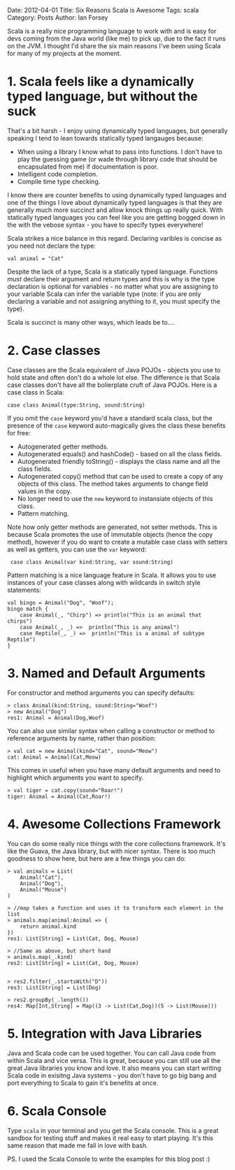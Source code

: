Date: 2012-04-01
Title: Six Reasons Scala is Awesome
Tags: scala
Category: Posts
Author: Ian Forsey

Scala is a really nice programming language to work with and is easy for devs coming from the Java world (like me) to pick up, due to the fact it runs on the JVM. I thought I'd share the six main reasons I've been using Scala for many of my projects at the moment.

# 1. Scala feels like a dynamically typed language, but without the suck

That's a bit harsh - I enjoy using dynamically typed languages, but generally speaking I tend to lean towards statically typed langauges because:

 * When using a library I know what to pass into functions. I don't have to play the guessing game (or wade through library code that should be encapsulated from me) if documentation is poor.
 * Intelligent code completion.
 * Compile time type checking.

I know there are counter benefits to using dynamically typed languages and one of the things I love about dynamically typed languages is that they are generally much more succinct and allow knock things up really quick. With statically typed languages you can feel like you are getting bogged down in the with the vebose syntax - you have to specify types everywhere!

Scala strikes a nice balance in this regard. Declaring varibles is concise as you need not declare the type:

    val animal = "Cat"
    
Despite the lack of a type, Scala is a statically typed language. Functions _must_ declare their argument and return types and this is why is the type declaration is optional for variables - no matter what you are assigning to your variable Scala can infer the variable type (note: if you are only declaring a variable and not assigning anything to it, you must specify the type).

Scala is succinct is many other ways, which leads be to....

# 2. Case classes

Case classes are the Scala equivalent of Java POJOs - objects you use to hold state and often don't do a whole lot else. The difference is that Scala case classes don't have all the bolierplate cruft of Java POJOs. Here is a case class in Scala:

    case class Animal(type:String, sound:String)

If you omit the `case` keyword you'd have a standard scala class, but the presence of the `case` keyword auto-magically gives the class these benefits for free:

 * Autogenerated getter methods.
 * Autogenerated equals() and hashCode() - based on all the class fields.
 * Autogenerated friendly toString() - displays the class name and all the class fields.
 * Autogenerated copy() method that can be used to create a copy of any objects of this class. The method takes arguments to change field values in the copy.
 * No longer need to use the `new` keyword to instansiate objects of this class.
 * Pattern matching.

Note how only getter methods are generated, not setter methods. This is because Scala promotes the use of immutable objects (hence the copy method), however if you do want to create a mutable case class with setters as well as getters, you can use the `var` keyword:

     case class Animal(var kind:String, var sound:String)

Pattern matching is a nice language feature in Scala. It allows you to use instances of your case classes along with wildcards in switch style statements:

    val bingo = Animal("Dog", "Woof");
    bingo match {
        case Animal(_, "Chirp") => println("This is an animal that chirps")
        case Animal(_, _) =>  println("This is any animal")
        case Reptile(_, _) =>  println("This is a animal of subtype Reptile")
    }

# 3. Named and Default Arguments

For constructor and method arguments you can specify defaults:

    > class Animal(kind:String, sound:String="Woof")
    > new Animal("Dog")
    res1: Animal = Animal(Dog,Woof)

You can also use similar syntax when calling a constructor or method to reference arguments by name, rather than position:

    > val cat = new Animal(kind="Cat", sound="Meow")
    cat: Animal = Animal(Cat,Meow)


This comes in useful when you have many default arguments and need to highlight which arguments you want to specify.

    > val tiger = cat.copy(sound="Roar!")
    tiger: Animal = Animal(Cat,Roar!)

# 4. Awesome Collections Framework

You can do some really nice things with the core collections framework. It's like the Guava, the Java library, but with nicer syntax. There is too much goodness to show here, but here are a few things you can do:

    > val animals = List(
        Animal("Cat"),
        Animal("Dog"),
        Animal("Mouse")
    )

    > //map takes a function and uses it to transform each element in the list
    > animals.map(animal:Animal => {
        return animal.kind
    })
    res1: List[String] = List(Cat, Dog, Mouse)

    > //Same as above, but short hand
    > animals.map(_.kind)
    res2: List[String] = List(Cat, Dog, Mouse)


    > res2.filter(_.startsWith("D"))
    res3: List[String] = List(Dog)

    > res2.groupBy(_.length())
    res4: Map[Int,String] = Map((3 -> List(Cat,Dog))(5 -> List(Mouse)))

# 5. Integration with Java Libraries

Java and Scala code can be used together. You can call Java code from within Scala and vice versa. This is great, because you can still use all the great Java libraries you know and love. It also means you can start writing Scala code in exisitng Java systems - you don't have to go big bang and port everything to Scala to gain it's benefits at once.

# 6. Scala Console

Type `scala` in your terminal and you get the Scala console. This is a great sandbox for testing stuff and makes it real easy to start playing. It's this same reason that made me fall in love with bash. 

PS. I used the Scala Console to write the examples for this blog post :)
